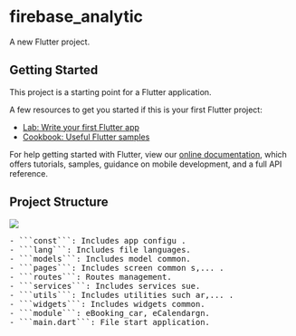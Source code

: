 # firebase_analytic

A new Flutter project.

## Getting Started

This project is a starting point for a Flutter application.

A few resources to get you started if this is your first Flutter project:

- [Lab: Write your first Flutter app](https://flutter.dev/docs/get-started/codelab)
- [Cookbook: Useful Flutter samples](https://flutter.dev/docs/cookbook)

For help getting started with Flutter, view our
[online documentation](https://flutter.dev/docs), which offers tutorials,
samples, guidance on mobile development, and a full API reference.

## Project Structure
<img src="https://firebasestorage.googleapis.com/v0/b/demofirebase-5d7b7.appspot.com/o/78.png?alt=media&token=9fe34e5e-2a94-4acc-b751-9f67185b16f3"/>

<pre>
- ```const```: Includes app configu .
- ```lang```: Includes file languages.
- ```models```: Includes model common.
- ```pages```: Includes screen common s,... .
- ```routes```: Routes management.
- ```services```: Includes services sue.
- ```utils```: Includes utilities such ar,... .
- ```widgets```: Includes widgets common.
- ```module```: eBooking_car, eCalendargn.
- ```main.dart```: File start application.
</pre>
